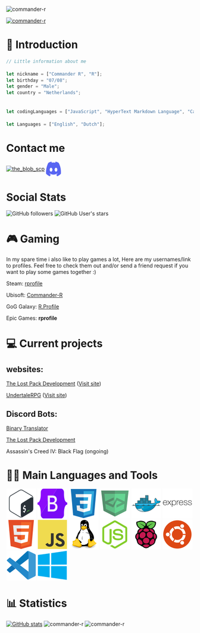 ![commander-r](https://komarev.com/ghpvc/?username=commander-r&label=Profile%20views&color=0e75b6&style=flat)


[![commander-r](https://github-profile-trophy.vercel.app/?username=commander-r&theme=discord)](https://github.com/ryo-ma/github-profile-trophy)




# 👋 Introduction
```js
// Little information about me

let nickname = ["Commander R", "R"];
let birthday = "07/08";
let gender = "Male";
let country = "Netherlands";


let codingLanguages = ["JavaScript", "HyperText Markdown Language", "Cascading Style Sheets", "Embedded JavaScript"];

let Languages = ["English", "Dutch"];
```

# Contact me

<a href="https://twitter.com/CommanderR9371" target="blank"><img align="center" src="https://raw.githubusercontent.com/rahuldkjain/github-profile-readme-generator/master/src/images/icons/Social/twitter.svg" alt="the_blob_scp" height="30" width="40" /></a>
<a href='https://discord.com/users/271285474516140033' target='_blank'><img align="center" src="icons/discord.svg" alt="commander-r" height="40" width="40"></a>


# Social Stats

![GitHub followers](https://img.shields.io/github/followers/commander-r?label=Folowers&style=social)
![GitHub User's stars](https://img.shields.io/github/stars/commander-r?label=User%20Stars&style=social)


# 🎮 Gaming
In my spare time i also like to play games a lot, Here are my usernames/link to profiles. Feel free to check them out and/or send a friend request if you want to play some games together :)

Steam: [rprofile](https://steamcommunity.com/id/rprofile/)

Ubisoft: [Commander-R](https://ubisoftconnect.com/en-US/profile/commander-r/)

GoG Galaxy: [R.Profile](https://www.gog.com/u/R.Profile)

Epic Games: **rprofile**

# 💻 Current projects

## websites:

[The Lost Pack Development](https://github.com/The-Lost-Pack-Development/lost-pack.xyz) ([Visit site](https://lost-pack.xyz))

[UndertaleRPG](https://github.com/Undertale-RPG/Undertale-RPG-website) ([Visit site](https://undertalerpg.monster))

## Discord Bots:

[Binary Translator](https://github.com/The-Lost-Pack-Development/Binary-translator)

[The Lost Pack Development](https://github.com/The-Lost-Pack-Development/Lost-Pack-Discord-Bot)

Assassin's Creed IV: Black Flag (ongoing)



# 🧑‍💻 Main Languages and Tools

[![bash](icons/bash.svg)](https://www.gnu.org/software/bash/)
[![bootstrap](icons/bootstrap.svg)](https://getbootstrap.com)
[![css](icons/css.svg)](https://www.w3schools.com/css/)
[![devicon](icons/devicon.svg)](https://devicon.dev)
[![docker](icons/docker.svg)](https://www.docker.com/)
[![express](icons/express.svg)](https://expressjs.com)
[![html](icons/html.svg)](https://www.w3.org/html/)
[![javascript](icons/javascript.svg)](https://developer.mozilla.org/en-US/docs/Web/JavaScript)
[![linux](icons/linux.svg)](https://www.linux.org/)
[![nodejs](icons/nodejs.svg)](https://nodejs.org)
[![raspberrypi](icons/raspberrypi.svg)](https://raspberrypi.org)
[![ubuntu](icons/ubuntu.svg)](https://www.ubuntu.org)
[![vscode](icons/vscode.svg)](https://code.visualstudio.com/)
[![windows](icons/windows.svg)](https://www.microsoft.com/en-us/windows)






# 📊 Statistics

[![GitHub stats](https://github-readme-stats.vercel.app/api?username=commander-r&theme=tokyonight&show_icons=true&include_all_commits=true&count_private=true)](https://github.com/commander-r)
![commander-r](https://github-readme-stats.vercel.app/api/top-langs?username=commander-r&show_icons=true&locale=en&layout=compact&theme=vue-dark)
![commander-r](https://github-readme-streak-stats.herokuapp.com/?user=commander-r&theme=vue-dark)
